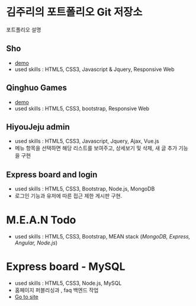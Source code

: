 # 김주리의 포트폴리오 Git 저장소

포트폴리오 설명

## Sho

* [demo](http://d2sekpvl5061e3.cloudfront.net/)
* used skills : HTML5, CSS3, Javascript & Jquery, Responsive Web


## Qinghuo Games

* [demo](http://qinghuo.snapbak-studios.com)
* used skills : HTML5, CSS3, bootstrap, Responsive Web


## HiyouJeju admin

* used skills : HTML5, CSS3, Javascript, Jquery, Ajax, Vue.js 
* 메뉴 항목을 선택하면 해당 리스트를 보여주고, 상세보기 및 삭제, 새 글 추가 기능을 구현


## Express board and login

* used skills : HTML5, CSS3, Bootstrap, Node.js, MongoDB
* 로그인 기능과 유저에 따른 접근 제한 게시판 구현.


# M.E.A.N Todo

* used skills : HTML5, CSS3, Bootstrap, MEAN stack (*MongoDB, Express, Angular, Node.js*)

# Express board - MySQL

* used skills : HTML5, CSS3, Node.js, MySQL
* 홈페이지 퍼블리싱과 , faq 백엔드 작업
* [Go to site](https://login.logintalk.kr/)
